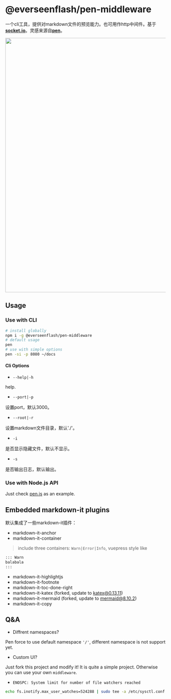 # @everseenflash/pen-middleware

一个cli工具，提供对markdown文件的预览能力。也可用作http中间件。基于[**socket.io**](https://socket.io/)。灵感来源自[**pen**](https://github.com/utatti/pen)。

<image src="./demo.gif" width="800">

## Usage

### Use with CLI

```bash
# install globally
npm i -g @everseenflash/pen-middleware
# default usage
pen
# use with simple options
pen -si -p 8080 ~/docs
```

#### Cli Options

+ `--help|-h`

help.

+ `--port|-p`

设置port，默认3000。

+ `--root|-r`

设置markdown文件目录，默认'./'。

+ `-i`

是否显示隐藏文件，默认不显示。

+ `-s`

是否输出日志，默认输出。

### Use with Node.js API

Just check [pen.js](./pen.js) as an example.

## Embedded markdown-it plugins

默认集成了一些markdown-it插件：

+ markdown-it-anchor
+ markdown-it-container

> include three containers: `Warn|Error|Info`, vuepress style like

```md
::: Warn
balabala
:::
```

+ markdown-it-highlightjs
+ markdown-it-footnote
+ markdown-it-toc-done-right
+ markdown-it-katex (forked, update to katex@0.13.11)
+ markdown-it-mermaid (forked, update to mermaid@8.10.2)
+ markdown-it-copy

## Q&A

+ Diffrent namespaces?

Pen force to use default namespace `'/'`, different namespace is not support yet.

+ Custom UI?

Just fork this project and modify it! It is quite a simple project. Otherwise you can use your own `middleware`.

+ `ENOSPC: System limit for number of file watchers reached`

```bash
echo fs.inotify.max_user_watches=524288 | sudo tee -a /etc/sysctl.conf && sudo sysctl -p
```

